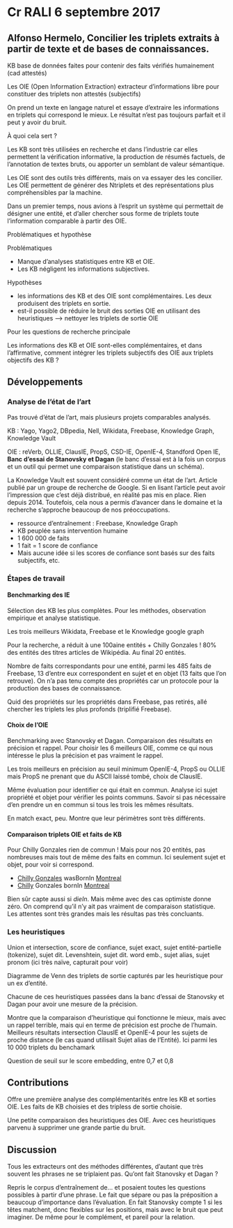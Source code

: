 # Cr RALI 6 septembre 2017

## Alfonso Hermelo, Concilier les triplets extraits à partir de texte et de bases de connaissances.

KB base de données faites pour contenir des faits vérifiés humainement (cad attestés)

Les OIE (Open Information Extraction) extracteur d’informations libre pour constituer des triplets non attestés (subjectifs)

On prend un texte en langage naturel et essaye d’extraire les informations en triplets qui correspond le mieux. Le résultat n’est pas toujours parfait et il peut y avoir du bruit.

À quoi cela sert ?

Les KB sont très utilisées en recherche et dans l’industrie car elles permettent la vérification informative, la production de résumés factuels, de l’annotation de textes bruts, ou apporter un semblant de valeur sémantique.

Les OIE sont des outils très différents, mais on va essayer des les concilier. Les OIE permettent de générer des Ntriplets et des représentations plus compréhensibles par la machine.

Dans un premier temps, nous avions à l’esprit un système qui permettait de désigner une entité, et d’aller chercher sous forme de triplets toute l’information comparable à partir des OIE.

Problématiques et hypothèse

Problématiques

- Manque d’analyses statistiques entre KB et OIE. 
- Les KB négligent les informations subjectives.

Hypothèses

- les informations des KB et des OIE sont complémentaires. Les deux produisent des triplets en sortie.
- est-il possible de réduire le bruit des sorties OIE en utilisant des heuristiques —> nettoyer les triplets de sortie OIE

Pour les questions de recherche principale

Les informations des KB et OIE sont-elles complémentaires, et dans l’affirmative, comment intégrer les triplets subjectifs des OIE aux triplets objectifs des KB ?

## Développements

### Analyse de l’état de l’art

Pas trouvé d’état de l’art, mais plusieurs projets comparables analysés.

KB : Yago, Yago2, DBpedia, Nell, Wikidata, Freebase, Knowledge Graph, Knowledge Vault

OIE : reVerb, OLLIE, ClausIE, PropS, CSD-IE, OpenIE-4, Standford Open IE, **Banc d’essai de Stanovsky et Dagan** (le banc d’essai est à la fois un corpus et un outil qui permet une comparaison statistique dans un schéma).

La Knowledge Vault est souvent considéré comme un état de l’art. Article publié par un groupe de recherche de Google. Si en lisant l’article peut avoir l’impression que c’est déjà distribué, en réalité pas mis en place. Rien depuis 2014. Toutefois, cela nous a permis d’avancer dans le domaine et la recherche s’approche beaucoup de nos préoccupations.

- ressource d’entraînement : Freebase, Knowledge Graph
- KB peuplée sans intervention humaine
- 1 600 000 de faits
- 1 fait = 1 score de confiance
- Mais aucune idée si les scores de confiance sont basés sur des faits subjectifs, etc.

### Étapes de travail

#### Benchmarking des IE

Sélection des KB les plus complètes. Pour les méthodes, observation empirique et analyse statistique.

Les trois meilleurs Wikidata, Freebase et le Knowledge google graph

Pour la recherche, a réduit à une 100aine entités + Chilly Gonzales ! 80% des entités des titres articles de Wikipédia. Au final 20 entités.

Nombre de faits correspondants pour une entité, parmi les 485 faits de Freebase, 13 d’entre eux correspondent en sujet et en objet (13 faits que l’on retrouve). On n’a pas tenu compte des propriétés car un protocole pour la production des bases de connaissance.

Quid des propriétés sur les propriétés dans Freebase, pas retirés, allé chercher les triplets les plus profonds (triplifié Freebase).

#### Choix de l’OIE

Benchmarking avec Stanovsky et Dagan. Comparaison des résultats en précision et rappel. Pour choisir les 6 meilleurs OIE, comme ce qui nous intéresse le plus la précision et pas vraiment le rappel.

Les trois meilleurs en précision au seuil minimum OpenIE-4, PropS ou OLLIE mais PropS ne prenant que du ASCII laissé tombé, choix de ClausIE.

Même évaluation pour identifier ce qui était en commun. Analyse ici sujet propriété et objet pour vérifier les points communs. Savoir si pas nécessaire d’en prendre un en commun si tous les trois les mêmes résultats.

En match exact, peu. Montre que leur périmètres sont très différents.

#### Comparaison triplets OIE et faits de KB

Pour Chilly Gonzales rien de commun ! Mais pour nos 20 entités, pas nombreuses mais tout de même des faits en commun. Ici seulement sujet et objet, pour voir si correspond. 

- <u>Chilly Gonzales</u> wasBornIn <u>Montreal</u>
- <u>Chilly</u> Gonzales bornIn <u>Montreal</u>

Bien sûr capte aussi si *dieIn*. Mais même avec des cas optimiste donne zéro. On comprend qu’il n’y ait pas vraiment de  comparaison statistique. Les attentes sont très grandes mais les résultas pas très concluants.

### Les heuristiques

Union et intersection, score de confiance, sujet exact, sujet entité-partielle (tokenize), sujet dit. Levenshtein, sujet dit. word emb., sujet alias, sujet pronom (ici très naïve, capturait pour voir)

Diagramme de Venn des triplets de sortie capturés par les heuristique pour un ex d’entité.

Chacune de ces heuristiques passées dans la banc d’essai de Stanovsky et Dagan pour avoir une mesure de la précision.

Montre que la comparaison d’heuristique qui fonctionne le mieux, mais avec un rappel terrible, mais qui en terme de précision est proche de l’humain. Meilleurs résultats intersection ClausIE et OpenIE-4 pour les sujets de proche distance (le cas quand utilisait Sujet alias de l’Entité). Ici parmi les 10 000 triplets du benchamark

Question de seuil sur le score embedding, entre 0,7 et 0,8

## Contributions

Offre une première analyse des complémentarités entre les KB et sorties OIE. Les faits de KB choisies et des tripless de sortie choisie.

Une petite comparaison des heuristiques des OIE. Avec ces heuristiques parvenu à supprimer une grande partie du bruit.

## Discussion

Tous les extracteurs ont des méthodes différentes, d’autant que très souvent les phrases ne se triplaient pas. Qu’ont fait Stanovsky et Dagan ?

Repris le corpus d’entraînement de… et posaient toutes les questions possibles à partir d’une phrase. Le fait que sépare ou pas la préposition a beaucoup d’importance dans l’évaluation. En fait Stanovsky compte 1 si les têtes matchent, donc flexibles sur les positions, mais avec le bruit que peut imaginer. De même pour le complément, et pareil pour la relation.



